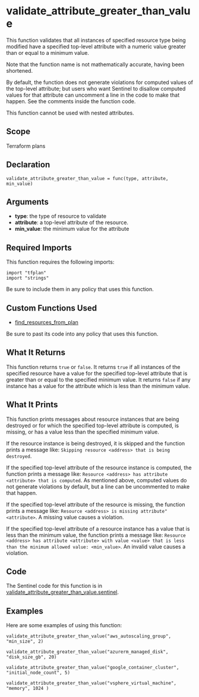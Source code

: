 # validate_attribute_greater_than_value
This function validates that all instances of specified resource type being modified have a specified top-level attribute with a numeric value greater than or equal to a minimum value.

Note that the function name is not mathematically accurate, having been shortened.

By default, the function does not generate violations for computed values of the top-level attribute; but users who want Sentinel to disallow computed values for that attribute can uncomment a line in the code to make that happen. See the comments inside the function code.

This function cannot be used with nested attributes.

## Scope
Terraform plans

## Declaration
`validate_attribute_greater_than_value = func(type, attribute, min_value)`

## Arguments
* **type**: the type of resource to validate
* **attribute**: a top-level attribute of the resource.
* **min_value**: the minimum value for the attribute

## Required Imports
This function requires the following imports:
```
import "tfplan"
import "strings"
```
Be sure to include them in any policy that uses this function.

## Custom Functions Used
* [find_resources_from_plan](./find_resources_from_plan.md)

Be sure to past its code into any policy that uses this function.

## What It Returns
This function returns `true` or `false`. It returns `true` if all instances of the specified resource have a value for the specified top-level attribute that is greater than or equal to the specified minimum value. It returns `false` if any instance has a value for the attribute which is less than the minimum value.

## What It Prints
This function prints messages about resource instances that are being destroyed or for which the specified top-level attribute is computed, is missing, or has a value less than the specified minimum value.

If the resource instance is being destroyed, it is skipped and the function prints a message like: `Skipping resource <address> that is being destroyed`.

If the specified top-level attribute of the resource instance is computed, the function prints a message like: `Resource <address> has attribute <attribute> that is computed`. As mentioned above, computed values do not generate violations by default, but a line can be uncommented to make that happen.

If the specified top-level attribute of the resource is missing, the function prints a message like: `Resource <address> is missing attribute" <attribute>`. A missing value causes a violation.

If the specified top-level attribute of a resource instance has a value that is less than the minimum value, the function prints a message like: `Resource <address> has attribute <attribute> with value <value> that is less than the minimum allowed value: <min_value>`. An invalid value causes a violation.

## Code
The Sentinel code for this function is in [validate_attribute_greater_than_value.sentinel](./validate_attribute_greater_than_value.sentinel).

## Examples
Here are some examples of using this function:
```
validate_attribute_greater_than_value("aws_autoscaling_group", "min_size", 2)

validate_attribute_greater_than_value("azurerm_managed_disk", "disk_size_gb", 20)

validate_attribute_greater_than_value("google_container_cluster", "initial_node_count", 5)

validate_attribute_greater_than_value("vsphere_virtual_machine", "memory", 1024 )
```
